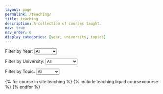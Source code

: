 ```yaml
---
layout: page
permalink: /teaching/
title: teaching
description: A collection of courses taught.
nav: true
nav_order: 6
display_categories: [year, university, topics]
---
```


<!-- Dropdown Filters -->
<div class="filters">
  <label for="filter-year">Filter by Year:</label>
  <select id="filter-year">
    <option value="all">All</option>
    {% assign years = site.teaching | map: "year" | uniq | sort %}
    {% for year in years %}
      <option value="{{ year }}">{{ year }}</option>
    {% endfor %}
  </select>

  <label for="filter-university">Filter by University:</label>
  <select id="filter-university">
    <option value="all">All</option>
    {% assign universities = site.teaching | map: "university" | uniq | sort %}
    {% for university in universities %}
      <option value="{{ university }}">{{ university }}</option>
    {% endfor %}
  </select>

  <label for="filter-topics">Filter by Topic:</label>
  <select id="filter-topics">
    <option value="all">All</option>
    {% assign topics = site.teaching | map: "topics" | join: ',' | split: ',' | uniq | sort %}
    {% for topic in topics %}
      <option value="{{ topic }}">{{ topic }}</option>
    {% endfor %}
  </select>
</div>

<!-- Course Listing -->
<div class="row row-cols-1 row-cols-md-3" id="course-list">
  {% for course in site.teaching %}
    {% include teaching.liquid course=course %}
  {% endfor %}
</div>

<!-- JavaScript for Filtering -->
<script>
  document.addEventListener('DOMContentLoaded', function () {
    const yearFilter = document.getElementById('filter-year');
    const universityFilter = document.getElementById('filter-university');
    const topicFilter = document.getElementById('filter-topics');
    const courses = document.querySelectorAll('.course-card');

    function filterCourses() {
      const selectedYear = yearFilter.value;
      const selectedUniversity = universityFilter.value;
      const selectedTopic = topicFilter.value;

      courses.forEach(course => {
        const courseYear = course.getAttribute('data-year');
        const courseUniversity = course.getAttribute('data-university');
        const courseTopics = course.getAttribute('data-topics').split(',');

        const matchesYear = (selectedYear === 'all' || courseYear === selectedYear);
        const matchesUniversity = (selectedUniversity === 'all' || courseUniversity === selectedUniversity);
        const matchesTopic = (selectedTopic === 'all' || courseTopics.includes(selectedTopic));

        if (matchesYear && matchesUniversity && matchesTopic) {
          course.style.display = 'block';
        } else {
          course.style.display = 'none';
        }
      });
    }

    yearFilter.addEventListener('change', filterCourses);
    universityFilter.addEventListener('change', filterCourses);
    topicFilter.addEventListener('change', filterCourses);
  });
</script>

